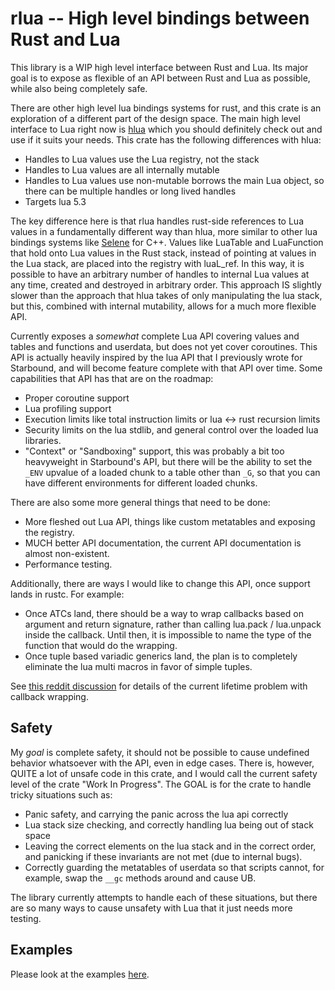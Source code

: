 # rlua -- High level bindings between Rust and Lua

This library is a WIP high level interface between Rust and Lua.  Its major goal
is to expose as flexible of an API between Rust and Lua as possible, while also
being completely safe.

There are other high level lua bindings systems for rust, and this crate is an
exploration of a different part of the design space.  The main high level
interface to Lua right now is [hlua](https://github.com/tomaka/hlua/) which you
should definitely check out and use if it suits your needs.  This crate has the
following differences with hlua:

  * Handles to Lua values use the Lua registry, not the stack
  * Handles to Lua values are all internally mutable
  * Handles to Lua values use non-mutable borrows the main Lua object, so
    there can be multiple handles or long lived handles
  * Targets lua 5.3

The key difference here is that rlua handles rust-side references to Lua values
in a fundamentally different way than hlua, more similar to other lua bindings
systems like [Selene](https://github.com/jeremyong/Selene) for C++.  Values like
LuaTable and LuaFunction that hold onto Lua values in the Rust stack, instead of
pointing at values in the Lua stack, are placed into the registry with luaL_ref.
In this way, it is possible to have an arbitrary number of handles to internal
Lua values at any time, created and destroyed in arbitrary order.  This approach
IS slightly slower than the approach that hlua takes of only manipulating the
lua stack, but this, combined with internal mutability, allows for a much more
flexible API.

Currently exposes a *somewhat* complete Lua API covering values and tables and
functions and userdata, but does not yet cover coroutines.  This API is actually
heavily inspired by the lua API that I previously wrote for Starbound, and will
become feature complete with that API over time.  Some capabilities that API has
that are on the roadmap:

  * Proper coroutine support
  * Lua profiling support
  * Execution limits like total instruction limits or lua <-> rust recursion
    limits
  * Security limits on the lua stdlib, and general control over the loaded
    lua libraries.
  * "Context" or "Sandboxing" support, this was probably a bit too heavyweight
    in Starbound's API, but there will be the ability to set the `_ENV` upvalue
    of a loaded chunk to a table other than `_G`, so that you can have different
    environments for different loaded chunks.

There are also some more general things that need to be done:

  * More fleshed out Lua API, things like custom metatables and exposing the
    registry.
  * MUCH better API documentation, the current API documentation is almost
    non-existent.
  * Performance testing.

Additionally, there are ways I would like to change this API, once support lands
in rustc.  For example:

  * Once ATCs land, there should be a way to wrap callbacks based on argument
    and return signature, rather than calling lua.pack / lua.unpack inside the
    callback.  Until then, it is impossible to name the type of the function
    that would do the wrapping.
  * Once tuple based variadic generics land, the plan is to completely
    eliminate the lua multi macros in favor of simple tuples.
 
See [this reddit discussion](http://www.reddit.com/r/rust/comments/5yujt6/) for
details of the current lifetime problem with callback wrapping.

## Safety

My *goal* is complete safety, it should not be possible to cause undefined
behavior whatsoever with the API, even in edge cases.  There is, however, QUITE
a lot of unsafe code in this crate, and I would call the current safety level
of the crate "Work In Progress".  The GOAL is for the crate to handle tricky
situations such as:

  * Panic safety, and carrying the panic across the lua api correctly
  * Lua stack size checking, and correctly handling lua being out of stack
    space
  * Leaving the correct elements on the lua stack and in the correct order,
    and panicking if these invariants are not met (due to internal bugs).
  * Correctly guarding the metatables of userdata so that scripts cannot, for
    example, swap the `__gc` methods around and cause UB.

The library currently attempts to handle each of these situations, but there
are so many ways to cause unsafety with Lua that it just needs more testing.

## Examples
Please look at the examples [here](examples/examples.rs).

